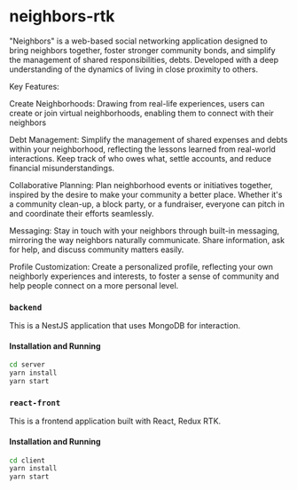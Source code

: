 # neighbors-rtk
"Neighbors" is a web-based social networking application designed to bring neighbors together, foster stronger community bonds, and simplify the management of shared responsibilities, debts. Developed with a deep understanding of the dynamics of living in close proximity to others.

Key Features:

Create Neighborhoods: Drawing from real-life experiences, users can create or join virtual neighborhoods, enabling them to connect with their neighbors

Debt Management: Simplify the management of shared expenses and debts within your neighborhood, reflecting the lessons learned from real-world interactions. Keep track of who owes what, settle accounts, and reduce financial misunderstandings.

Collaborative Planning: Plan neighborhood events or initiatives together, inspired by the desire to make your community a better place. Whether it's a community clean-up, a block party, or a fundraiser, everyone can pitch in and coordinate their efforts seamlessly.

Messaging: Stay in touch with your neighbors through built-in messaging, mirroring the way neighbors naturally communicate. Share information, ask for help, and discuss community matters easily.

Profile Customization: Create a personalized profile, reflecting your own neighborly experiences and interests, to foster a sense of community and help people connect on a more personal level.

### `backend`

This is a NestJS application that uses MongoDB for interaction.

#### Installation and Running

```bash
cd server
yarn install
yarn start
```

### `react-front`
This is a frontend application built with React, Redux RTK.

#### Installation and Running
```bash
cd client
yarn install
yarn start
```
